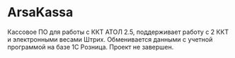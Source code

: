# ArsaKassa
Кассовое ПО для работы с ККТ АТОЛ 2.5, поддерживает работу с 2 ККТ и электронными весами Штрих.
Обменивается данными с учетной программой на базе 1С Розница.
Проект не завершен.
